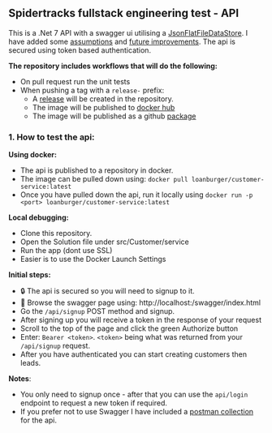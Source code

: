 ## Spidertracks fullstack engineering test - API

This is a .Net 7 API with a swagger ui utilising a [JsonFlatFileDataStore](https://github.com/ttu/json-flatfile-datastore). I have added some [assumptions](/docs/ASSUMPTIONS.md) and [future improvements](/docs/IMPROVEMENTS.md). The api is secured using token based authentication.

**The repository includes workflows that will do the following:**

- On pull request run the unit tests
- When pushing a tag with a `release-` prefix:
  - A [release](https://github.com/burger-mtbkr/customer-service/releases) will be created in the repository.
  - The image will be published to [docker hub](https://hub.docker.com/repository/docker/loanburger/customer-service/general)
  - The image will be published as a github [package](https://github.com/orgs/burger-mtbkr/packages?repo_name=customer-service)

### 1. How to test the api:

**Using docker:**

- The api is published to a repository in docker.
- The image can be pulled down using: `docker pull loanburger/customer-service:latest`
- Once you have pulled down the api, run it locally using `docker run -p <port> loanburger/customer-service:latest`

**Local debugging:**

- Clone this repository.
- Open the Solution file under src/Customer/service
- Run the app (dont use SSL)
- Easier is to use the Docker Launch Settings

**Initial steps:**

- :lock: The api is secured so you will need to signup to it.
- :eyes: Browse the swagger page using: http://localhost:<port>/swagger/index.html
- Go the `/api/signup` POST method and signup.
- After signing up you will receive a token in the response of your request
- Scroll to the top of the page and click the green Authorize button
- Enter: `Bearer <token>`. `<token>` being what was returned from your `/api/signup` request.
- After you have authenticated you can start creating customers then leads.

**Notes**:

- You only need to signup once - after that you can use the `api/login` endpoint to request a new token if required.
- If you prefer not to use Swagger I have included a [postman collection](/Postman/Customer%20Service.postman_collection.json) for the api.
